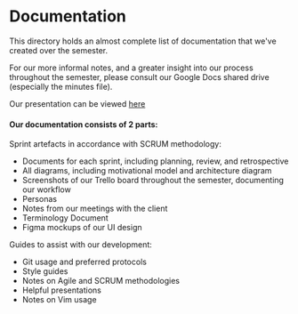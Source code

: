
# Documentation

This directory holds an almost complete list of documentation that we've created over the semester. 

For our more informal notes, and a greater insight into our process throughout the semester, please consult our Google Docs shared drive (especially the minutes file).

Our presentation can be viewed [here](https://app.jinx.systems/u/jinxteam)

#### Our documentation consists of 2 parts:

Sprint artefacts in accordance with SCRUM methodology:
* Documents for each sprint, including planning, review, and retrospective
* All diagrams, including motivational model and architecture diagram
* Screenshots of our Trello board throughout the semester, documenting our workflow
* Personas
* Notes from our meetings with the client
* Terminology Document
* Figma mockups of our UI design

Guides to assist with our development:
* Git usage and preferred protocols
* Style guides
* Notes on Agile and SCRUM methodologies
* Helpful presentations
* Notes on Vim usage